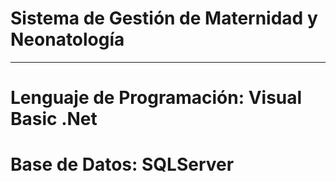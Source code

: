 # Sistema de Gestión de Maternidad y Neonatología
-----------------------------------------------------------------
# Lenguaje de Programación: Visual Basic .Net
# Base de Datos: SQLServer
